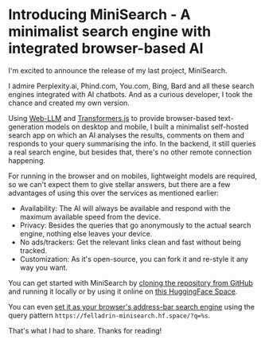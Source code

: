 # Introducing MiniSearch - A minimalist search engine with integrated browser-based AI

I'm excited to announce the release of my last project, MiniSearch.

I admire Perplexity.ai, Phind.com, You.com, Bing, Bard and all these search engines integrated with AI chatbots. And as a curious developer, I took the chance and created my own version.

Using [Web-LLM](https://webllm.mlc.ai/) and [Transformers.js](https://huggingface.co/docs/transformers.js) to provide browser-based text-generation models on desktop and mobile, I built a minimalist self-hosted search app on which an AI analyses the results, comments on them and responds to your query summarising the info. In the backend, it still queries a real search engine, but besides that, there's no other remote connection happening.

For running in the browser and on mobiles, lightweight models are required, so we can't expect them to give stellar answers, but there are a few advantages of using this over the services as mentioned earlier:

- Availability: The AI will always be available and respond with the maximum available speed from the device.
- Privacy: Besides the queries that go anonymously to the actual search engine, nothing else leaves your device.
- No ads/trackers: Get the relevant links clean and fast without being tracked.
- Customization: As it's open-source, you can fork it and re-style it any way you want.

You can get started with MiniSearch by [cloning the repository from GitHub](https://github.com/felladrin/MiniSearch) and running it locally or by using it online on [this HuggingFace Space](https://felladrin-minisearch.hf.space/).

You can even [set it as your browser's address-bar search engine](https://support.google.com/chrome/answer/95426?hl=en&co=GENIE.Platform%3DDesktop) using the query pattern `https://felladrin-minisearch.hf.space/?q=%s`.

That's what I had to share. Thanks for reading!

